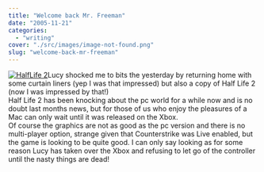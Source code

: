 ```yaml
---
title: "Welcome back Mr. Freeman"
date: "2005-11-21"
categories: 
  - "writing"
cover: "./src/images/image-not-found.png"
slug: "welcome-back-mr-freeman"
---
```


[![HalfLife 2](/images/65499434_f76b71dfd5_m.jpg)](http://www.flickr.com/photos/funkylarma/65499434/ "Half Life 2")Lucy shocked me to bits the yesterday by returning home with some curtain liners (yep I was that impressed) but also a copy of Half Life 2 (now I was impressed by that!)  
Half Life 2 has been knocking about the pc world for a while now and is no doubt last months news, but for those of us who enjoy the pleasures of a Mac can only wait until it was released on the Xbox.  
Of course the graphics are not as good as the pc version and there is no multi-player option, strange given that Counterstrike was Live enabled, but the game is looking to be quite good. I can only say looking as for some reason Lucy has taken over the Xbox and refusing to let go of the controller until the nasty things are dead!
